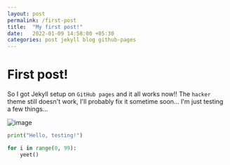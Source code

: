 ```yaml
---
layout: post
permalink: /first-post
title:  "My first post!"
date:   2022-01-09 14:58:00 +05:30
categories: post jekyll blog github-pages
---
```


# First post!

So I got Jekyll setup on `GitHub pages` and it all works now!! 
The `hacker` theme still doesn't work, I'll probably fix it sometime soon...
I'm just testing a few things...

![image](/assets/images/Chiroyce.png)

```python
print("Hello, testing!")

for i in range(0, 99):
    yeet()
```
